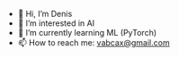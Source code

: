 - 👋 Hi, I’m Denis
- 👀 I’m interested in AI
- 🌱 I’m currently learning ML (PyTorch)
- 📫 How to reach me: vabcax@gmail.com

<!---
darknesslake/darknesslake is a ✨ special ✨ repository because its `README.md` (this file) appears on your GitHub profile.
You can click the Preview link to take a look at your changes.
--->
